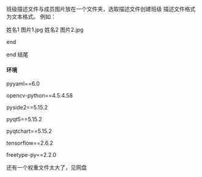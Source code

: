 班级描述文件与成员图片放在一个文件夹，选取描述文件创建班级
描述文件格式为文本格式。
例如：

姓名1 图片1.jpg
姓名2 图片2.jpg

end

end 结尾


#### 环境

pyyaml==6.0

opencv-python==4.5.4.58

pyside2==5.15.2

pyqt5==5.15.2

pyqtchart==5.15.2

tensorflow==2.6.2

freetype-py==2.2.0



还有一个权重文件太大了，见网盘
